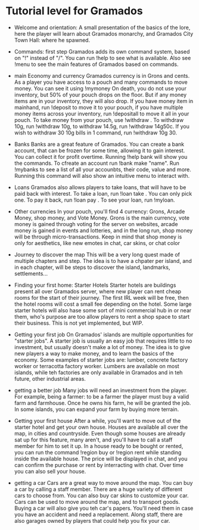 Tutorial level for Gramados
===========================

- Welcome and orientation:
A small presentation of the basics of the lore, here the player will learn about Gramados monarchy, and Gramados City Town Hall: where he spawned.

- Commands: first step
Gramados adds its own command system, based on "!" instead of "/". You can run !help to see what is available. Also see !menu to see the main features of Gramados based on commands.

- main Economy and currency
Gramados currency is in Grons and cents. As a player you have access to a pouch and many commands to move money. You can see it using !mymoney
On death, you do not use your inventory, but 50% of your pouch drops on the floor. But if any money items are in your inventory, they will also drop.
If you have money item in mainhand, run !deposit to move it to your pouch, if you have multiple money items across your inventory, run !depositall to move it all in your pouch.
To take money from your pouch, use !withdraw <amount>. To withdraw 10g, run !withdraw 10g, to withdraw 14.5g, run !withdraw 14g50c. If you wish to withdraw 30 10g bills in 1 command, run !withdraw 10g 30.

- Banks
Banks are a great feature of Gramados. You can create a bank account, that can be frozen for some time, allowing it to gain interest. You can collect it for profit overtime. Running !help bank will show you the commands. To cfreate an account run !bank make "name". Run !mybanks to see a list of all your accounbts, their code, value and more. Running this command will also show an intuitive menu to interact with.

- Loans
Gramados also allows players to take loans, that will have to be paid back with interest. To take a loan, run !loan take <amount>. You can only pick one. To pay it back, run !loan pay <amount>. To see your loan, run !myloan.

- Other currencies
In your pouch, you'll find 4 currency: Grons, Arcade Money, shop money, and Vote Money. Grons is the main currency, vote money is gained through voting for the server on websites, arcade money is gained in events and lotteries, and in the long run, shop money will be through micro-transactions. Keep in mind that shop money is only for aesthetics, like new emotes in chat, car skins, or chat color

- Journey to discover the map
This will be a very long quest made of multiple chapters and step. The idea is to have a chpater per island, and in each chapter, will be steps to discover the island, landmarks, settlements...

- Finding your first home: Starter Hotels
Starter hotels are buildings present all over Gramados server, where new player can rent cheap rooms for the start of their journey. The first IRL week will be free, then the hotel rooms will cost a small fee depending on the hotel. Some large starter hotels will also hase some sort of mini commercial hub in or near them, who's purpose are too allow players to rent a shop space to start their business. This is not yet implemented, but WIP.

- Getting your first job
On Gramados' islands are multiple opportunities for "starter jobs". A starter job is usually an easy job that requires little to no investment, but usually doesn't make a lot of money. The idea is to give new players a way to make money, and to learn the basics of the economy. Some examples of starter jobs are: lumber, concrete factory worker or terracotta factory worker. Lumbers are available on most islands, while teh factories are only available in Gramados and in teh future, other industrial areas.

- getting a better job
Many jobs will need an investment from the player. For example, being a farmer: to be a farmer the player must buy a valid farm and farmhouse. Once he owns his farm, he will be granted the job. In some islands, you can expand your farm by buying more terrain.

- Getting your first house
After a while, you'll want to move out of the starter hotel and get your own house. Houses are available all over the map, in cities and countryside. Even though some houses are already sat up for this feature, many aren't, and you'll have to call a staff member for him to set it up. In a house ready to be bought or rented, you can run the command !region buy or !region rent while standing inside the available house. The price will be displayed in chat, and you can confirm the purchase or rent by interracting with chat. Over time you can also sell your house.

- getting a car
Cars are a great way to move around the map. You can buy a car by calling a staff member. There are a huge variety of different cars to choose from. You can also buy car skins to customize your car. Cars can be used to move around the map, and to transport goods.
Buying a car will also give you teh car's papers. You'll need them in case you have an accident and need a replacement. Along staff, there are also garages owned by players that could help you fix your car.
